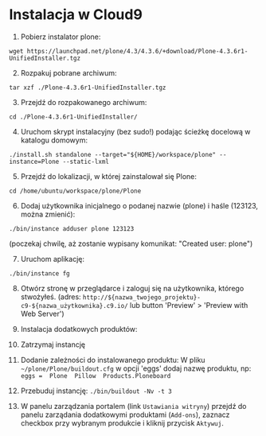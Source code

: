 Instalacja w Cloud9
===================

1. Pobierz instalator plone:
  ```
  wget https://launchpad.net/plone/4.3/4.3.6/+download/Plone-4.3.6r1-UnifiedInstaller.tgz
  ```
 
2. Rozpakuj pobrane archiwum: 
  ```
  tar xzf ./Plone-4.3.6r1-UnifiedInstaller.tgz
  ```

3. Przejdź do rozpakowanego archiwum: 
  ```
  cd ./Plone-4.3.6r1-UnifiedInstaller/
  ```

4. Uruchom skrypt instalacyjny (bez sudo!) podając ścieżkę docelową w katalogu domowym: 
  ```
  ./install.sh standalone --target="${HOME}/workspace/plone" --instance=Plone --static-lxml 
  ```

5. Przejdź do lokalizacji, w której zainstalował się Plone:
  ```
  cd /home/ubuntu/workspace/plone/Plone 
  ```

6. Dodaj użytkownika inicjalnego o podanej nazwie (plone) i haśle (123123, można zmienić): 
  ```
  ./bin/instance adduser plone 123123 
  ```
  (poczekaj chwilę, aż zostanie wypisany komunikat: "Created user: plone") 
 
7. Uruchom aplikację: 
  ```
  ./bin/instance fg 
  ```

8. Otwórz stronę w przeglądarce i zaloguj się na użytkownika, którego stwożyłeś. 
(adres: `http://${nazwa_twojego_projektu}-c9-${nazwa_użytkownika}.c9.io/` 
lub button 'Preview' ­> 'Preview with Web Server') 
 
9. Instalacja dodatkowych produktów:

  1. Zatrzymaj instancję 
  
  2. Dodanie zależności do instalowanego produktu: 
    W pliku `~/plone/Plone/buildout.cfg` w opcji 'eggs' dodaj nazwę produktu, np:
    ```
    eggs = 
        Plone 
        Pillow 
        Products.Ploneboard
    ```

  3. Przebuduj instancję: 
    ```
    ./bin/buildout -Nv -t 3
    ```

  4. W panelu zarządzania portalem (link `Ustawiania witryny`) przejdź do panelu zarządania 
  dodatkowymi produktami (`Add-ons`), zaznacz checkbox przy wybranym produkcie i kliknij 
  przycisk `Aktywuj`. 
